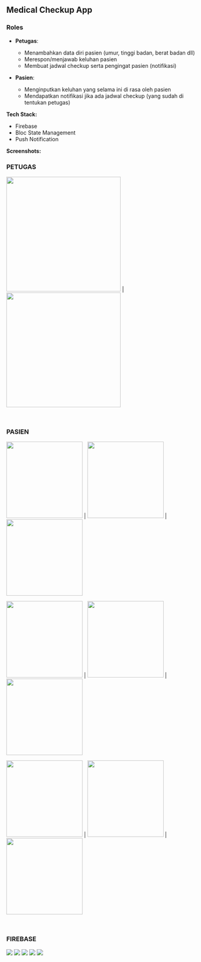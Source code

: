 ## Medical Checkup App

### Roles

- **Petugas**: 
    - Menambahkan data diri pasien (umur, tinggi badan, berat badan dll)
    - Merespon/menjawab keluhan pasien
    - Membuat jadwal checkup serta pengingat pasien (notifikasi)
  
- **Pasien**:
    - Menginputkan keluhan yang selama ini di rasa oleh pasien
    - Mendapatkan notifikasi jika ada jadwal checkup (yang sudah di tentukan petugas)
  

**Tech Stack:**
- Firebase
- Bloc State Management
- Push Notification

**Screenshots:**

### PETUGAS
<img src="assets/screenshots/petugas-1.png" width=300/> | <img src="assets/screenshots/petugas-2.png" width=300/>

<br>

### PASIEN
<img src="assets/screenshots/pasien-1.png" width=200/> | <img src="assets/screenshots/pasien-2.png" width=200/> | <img src="assets/screenshots/pasien-3.png" width=200/>

<img src="assets/screenshots/pasien-4.png" width=200/> | <img src="assets/screenshots/pasien-5.png" width=200/> | <img src="assets/screenshots/pasien-6.png" width=200/>

<img src="assets/screenshots/pasien-7.png" width=200/> | <img src="assets/screenshots/pasien-8.png" width=200/> | <img src="assets/screenshots/pasien-9.png" width=200/>

<br>

### FIREBASE
<img src="assets/screenshots/firebase-1.png"/>
<img src="assets/screenshots/firebase-2.png"/>
<img src="assets/screenshots/firebase-3.png"/>
<img src="assets/screenshots/firebase-4.png"/>
<img src="assets/screenshots/firebase-5.png"/>